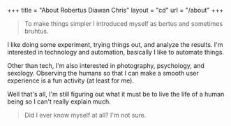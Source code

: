 +++
title = "About Robertus Diawan Chris"
layout = "cd"
url = "/about"
+++

> To make things simpler I introduced myself as bertus and sometimes bruhtus.

I like doing some experiment, trying things out, and analyze the results.
I'm interested in technology and automation, basically I like to automate things.

Other than tech, I'm also interested in photography, psychology, and sexology.
Observing the humans so that I can make a smooth user experience is a fun activity (at least for me).

Well that's all, I'm still figuring out what it must be to live the life of a human being so I can't really explain much.

> Did I ever know myself at all? I'm not sure.
